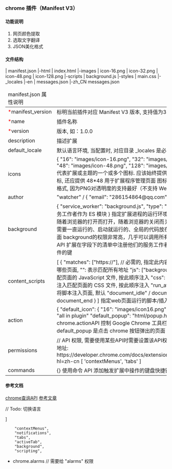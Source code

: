 ### chrome 插件（Manifest V3）

#### 功能说明

1. 网页颜色提取
2. 选取文字翻译
3. JSON美化格式

#### 文件结构

| manifest.json
|-html
|   index.html
|-images
|   icon-16.png
|   icon-32.png
|   icon-48.png
|   icon-128.png
|-scripts
|   background.js
|-styles
|   main.css
|-_locales
   |-en
   |   messages.json
   |-zh_CN
       messages.json

<table>
    <thead>
        <tr>
            <td :colspan="2">manifest.json 属性说明</td>
        </tr>
    <thead>
    <tbody>
        <tr>
            <td><span style="color:red">*</span>manifest_version</td>
            <td>标明当前插件对应 Manifest V3 版本, 支持值为3</td>
        </tr>
        <tr>
            <td><span style="color:red">*</span>name</td>
            <td>插件名称</td>
        </tr>
        <tr>
            <td><span style="color:red">*</span>version</td>
            <td>版本, 如：1.0.0</td>
        </tr>
        <tr>
            <td>description</td>
            <td>描述扩展</td>
        </tr>
        <tr>
            <td>default_locale</td>
            <td>默认语言环境, 当配置时, 对应目录 _locales 是必需的</td>
        </tr>
        <tr>
            <td>icons</td>
            <td>
                {
                    "16": "images/icon-16.png",
                    "32": "images/icon-23.png",
                    "48": "images/icon-48.png",
                    "128": "images/icon-128.png"
                }
                代表扩展或主题的一个或多个图标. 应该始终提供 128*128 的图标, 还应提供 48*48 用于扩展程序管理页面
                图标一般应该是PNG格式, 因为PNG对透明度的支持最好（不支持 WebP 和 SVG 文件）
            </td>
        </tr>
        <tr>
            <td>author</td>
            <td>
                "watcher" / { "email": "286154864@qq.com" }
            </td>
        </tr>
        <tr>
            <td>background</td>
            <td>
                {
                    "service_worker": "background.js",
                    "type": "module"  // 将服务工作者作为 ES 模块
                }
                指定扩展进程的运行环境以及运行脚本
                它随着浏览器的打开而打开，随着浏览器的关闭而关闭，所以通常把需要一直运行的、启动就运行的、全局的代码放在background里面
                background的权限非常高，几乎可以调用所有的Chrome扩展API
                扩展在字段下的清单中注册他们的服务工作者, 指定单个JS文件的键
            </td>
        </tr>
        <tr>
            <td>content_scripts</td>
            <td>
                [
                    {
                        "matches": ["https://"],   // 必需的, 指定此内容脚本将被注入到哪些页面, "<all_urls>": 表示匹配所有地址
                        "js": ["background.js"],   // 注入匹配页面的 JavaScript 文件, 按此顺序注入
                        "css": ["main.css"],       // 注入匹配页面的 CSS 文件, 按此顺序注入
                        "run_at":                  // 指定何时应将脚本注入页面, 默认 "document_idle" / document_start / document_end
                    }
                ]
                指定web页面运行的脚本/插入的CSS/插入时机
            </td>
        </tr>
        <tr>
            <td>action</td>
            <td>
                {
                    "default_icon": {
                        "16": "images/icon16.png",   
                        <!-- "24": "images/icon24.png",    -->
                        <!-- "32": "images/icon32.png" -->
                    }
                    "default_title": "all in plugin"
                    "default_popup": "html/popup.html"
                }
                chrome.actionAPI 控制 Google Chrome 工具栏中的扩展程序图标
                default_popup 是点击 chrome 按钮弹出的页面
            </td>
        </tr>
        <tr>
            <td>permissions</td>
            <td>
                // API 权限, 需要使用某些API时需要设置该API权限才行
                // API查询地址: https://developer.chrome.com/docs/extensions/reference/api?hl=zh-cn
                [
                    'contextMenus',
                    'tabs'
                ]
            </td>
        </tr>
        <tr>
            <td>commands</td>
            <td>{} 使用命令 API 添加触发扩展中操作的键盘快捷键</td>
        </tr>
    </tbody>
</table>

#### 参考文档

[chrome查询API](https://developer.chrome.com/docs/extensions/reference/api?hl=zh-cn)
[参考文章](https://blog.csdn.net/Primary_wind/article/details/128053613)

// Todo: 切换语言

]


        "contextMenus",
        "notifications",
        "tabs",
        "activeTab",
        "background",
        "scripting",


- chrome.alarms   // 需要给 "alarms" 权限
